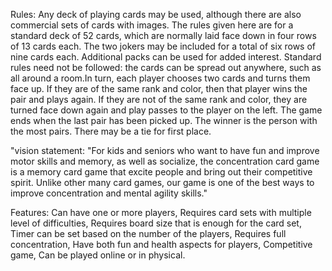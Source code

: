Rules: 
Any deck of playing cards may be used, although there are also commercial sets of cards with images. The rules given here are for a standard deck of 52 cards, which are normally laid face down in four rows of 13 cards each. The two jokers may be included for a total of six rows of nine cards each. Additional packs can be used for added interest. Standard rules need not be followed: the cards can be spread out anywhere, such as all around a room.In turn, each player chooses two cards and turns them face up. If they are of the same rank and color, then that player wins the pair and plays again. If they are not of the same rank and color, they are turned face down again and play passes to the player on the left. The game ends when the last pair has been picked up. The winner is the person with the most pairs. There may be a tie for first place.


"vision statement: "For kids and seniors who want to have fun and improve motor skills and memory, as well as socialize, the concentration card game is a memory card game that excite people and bring out their competitive spirit. Unlike other many card games, our game is one of the best ways to improve concentration and mental agility skills."


Features: Can have one or more players, Requires card sets with multiple level of difficulties, Requires board size that is enough for the card set, Timer can be set based on the number of the players, Requires full concentration, Have both fun and health aspects for players, Competitive game, Can be played online or in physical. 
